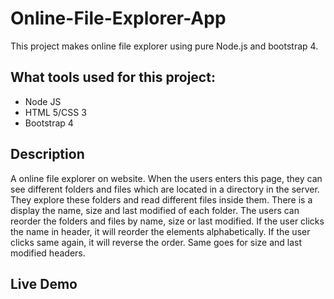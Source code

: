 # Online-File-Explorer-App
This project makes online file explorer using pure Node.js and bootstrap 4.

## What tools used for this project:
- Node JS
- HTML 5/CSS 3
- Bootstrap 4

## Description
A online file explorer on website. When the users enters this page, they can see different folders and files which are located in a directory in the server. They explore these folders and read different files inside them. There is a display the name, size and last modified of each folder. The users can reorder the folders and files by name, size or last modified. If the user clicks the name in header, it will reorder the elements alphabetically. If the user clicks same again, it will reverse the order. Same goes for size and last modified headers. 

## Live Demo

